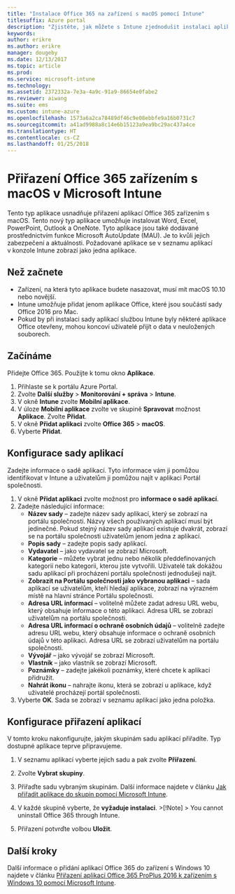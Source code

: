```yaml
---
title: "Instalace Office 365 na zařízení s macOS pomocí Intune"
titlesuffix: Azure portal
description: "Zjistěte, jak můžete s Intune zjednodušit instalaci aplikací Office 365 na zařízení s macOS."
keywords: 
author: erikre
ms.author: erikre
manager: dougeby
ms.date: 12/13/2017
ms.topic: article
ms.prod: 
ms.service: microsoft-intune
ms.technology: 
ms.assetid: 2372332a-7e3a-4a9c-91a9-86654e0fabe2
ms.reviewer: aiwang
ms.suite: ems
ms.custom: intune-azure
ms.openlocfilehash: 1573a6a2ca78489df46c9e08ebbfe9a16b0731c7
ms.sourcegitcommit: a41ad9988a8c14e6b15123a9ea9bc29ac437a4ce
ms.translationtype: HT
ms.contentlocale: cs-CZ
ms.lasthandoff: 01/25/2018
---
```

# <a name="how-to-assign-office-365-to-macos-devices-with-microsoft-intune"></a>Přiřazení Office 365 zařízením s macOS v Microsoft Intune

Tento typ aplikace usnadňuje přiřazení aplikací Office 365 zařízením s macOS. Tento nový typ aplikace umožňuje instalovat Word, Excel, PowerPoint, Outlook a OneNote. Tyto aplikace jsou také dodávané prostřednictvím funkce Microsoft AutoUpdate (MAU). Je to kvůli jejich zabezpečení a aktuálnosti. Požadované aplikace se v seznamu aplikací v konzole Intune zobrazí jako jedna aplikace.


## <a name="before-you-start"></a>Než začnete

- Zařízení, na která tyto aplikace budete nasazovat, musí mít macOS 10.10 nebo novější.
- Intune umožňuje přidat jenom aplikace Office, které jsou součástí sady Office 2016 pro Mac.
- Pokud by při instalaci sady aplikací službou Intune byly některé aplikace Office otevřeny, mohou koncoví uživatelé přijít o data v neuložených souborech.


## <a name="get-started"></a>Začínáme
Přidejte Office 365. Použijte k tomu okno **Aplikace**.
1.  Přihlaste se k portálu Azure Portal.
2.  Zvolte **Další služby** > **Monitorování + správa** > **Intune**.
3.  V okně **Intune** zvolte **Mobilní aplikace**.
4.  V úloze **Mobilní aplikace** zvolte ve skupině **Spravovat** možnost **Aplikace**. Zvolte **Přidat**.
5.  V okně **Přidat aplikaci** zvolte **Office 365** > **macOS**.
6.  Vyberte **Přidat**.

## <a name="configure-the-app-suite"></a>Konfigurace sady aplikací

Zadejte informace o sadě aplikací. Tyto informace vám ji pomůžou identifikovat v Intune a uživatelům ji pomůžou najít v aplikaci Portál společnosti.

1.  V okně **Přidat aplikaci** zvolte možnost pro **informace o sadě aplikací**.
2.  Zadejte následující informace:
    - **Název sady** – zadejte název sady aplikací, který se zobrazí na portálu společnosti. Názvy všech používaných aplikací musí být jedinečné. Pokud stejný název sady aplikací existuje dvakrát, zobrazí se na portálu společnosti uživatelům jenom jedna z aplikací.
    - **Popis sady** – zadejte popis sady aplikací.
    - **Vydavatel** – jako vydavatel se zobrazí Microsoft.
    - **Kategorie** – můžete vybrat jednu nebo několik předdefinovaných kategorií nebo kategorii, kterou jste vytvořili. Uživatelé tak dokážou sadu aplikací při procházení portálu společnosti jednodušeji najít.
    - **Zobrazit na Portálu společnosti jako vybranou aplikaci** – sada aplikací se uživatelům, kteří hledají aplikace, zobrazí na výrazném místě na hlavní stránce Portálu společnosti.
    - **Adresa URL informací** – volitelně můžete zadat adresu URL webu, který obsahuje informace o této aplikaci. Adresa URL se zobrazí uživatelům na portálu společnosti.
    - **Adresa URL informací o ochraně osobních údajů** – volitelně zadejte adresu URL webu, který obsahuje informace o ochraně osobních údajů v této aplikaci. Adresa URL se zobrazí uživatelům na portálu společnosti.
    - **Vývojář** – jako vývojář se zobrazí Microsoft.
    - **Vlastník** – jako vlastník se zobrazí Microsoft.
    - **Poznámky** – zadejte jakékoli poznámky, které chcete k aplikaci přidružit.
    - **Nahrát ikonu** – nahrajte ikonu, která se zobrazí u aplikace, když uživatelé procházejí portál společnosti.
3.  Vyberte **OK**. Sada se zobrazí v seznamu aplikací jako jedna položka.

## <a name="configure-app-assignments"></a>Konfigurace přiřazení aplikací

V tomto kroku nakonfigurujte, jakým skupinám sadu aplikací přiřadíte. Typ dostupné aplikace teprve připravujeme.

1.  V seznamu aplikací vyberte jejich sadu a pak zvolte **Přiřazení**.
2.  Zvolte **Vybrat skupiny**.
3.  Přiřaďte sadu vybraným skupinám. Další informace najdete v článku [Jak přiřadit aplikace do skupin pomocí Microsoft Intune](/intune/apps-deploy).
4.  V každé skupině vyberte, že **vyžaduje instalaci**.
        >[!Note]
        > You cannot uninstall Office 365 through Intune.

5. Přiřazení potvrďte volbou **Uložit**.

## <a name="next-steps"></a>Další kroky

Další informace o přidání aplikací Office 365 do zařízení s Windows 10 najdete v článku [Přiřazení aplikací Office 365 ProPlus 2016 k zařízením s Windows 10 pomocí Microsoft Intune](/intune/apps-add-office365).
